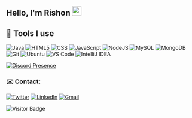 <link rel="stylesheet" href="https://cdn.jsdelivr.net/gh/devicons/devicon@v2.10.1/devicon.min.css">

## Hello, I'm Rishon <img src="https://i.rishon.systems/wave.gif" width="25" height="25">

## 🔧 Tools I use 
![Java](https://img.shields.io/badge/-Java-black?style=flat-square&logo=java)
![HTML5](https://img.shields.io/badge/-HTML5-black?style=flat-square&logo=html5)
![CSS](https://img.shields.io/badge/-CSS-black?style=flat-square&logo=css3)
![JavaScript](https://img.shields.io/badge/-JavaScript-black?style=flat-square&logo=javascript)
![NodeJS](https://img.shields.io/badge/-NodeJS-black?style=flat-square&logo=Node.js)
![MySQL](https://img.shields.io/badge/-MySQL-black?style=flat-square&logo=mysql)
![MongoDB](https://img.shields.io/badge/-MongoDB-black?style=flat-square&logo=mongodb)
![Git](https://img.shields.io/badge/-Git-black?style=flat-square&logo=git)
![Ubuntu](https://img.shields.io/badge/-Ubuntu-black?style=flat-square&logo=ubuntu)
![VS Code](https://img.shields.io/badge/-VS%20Code-black?style=flat-square&logo=visualstudiocode)
![IntelliJ IDEA](https://img.shields.io/badge/-IntelliJ%20IDEA-black?style=flat-square&logo=intellijidea)


[![Discord Presence](https://lanyard.cnrad.dev/api/185711883460935680)](https://discord.com/users/185711883460935680)

### ✉️ Contact:
[![Twitter](https://img.shields.io/badge/twitter-%230077B5.svg?style=for-the-badge&logo=twitter&logoColor=white)](https://twitter.com/itsrishon)
[![LinkedIn](https://img.shields.io/badge/linkedin-%230077B5.svg?style=for-the-badge&logo=linkedin&logoColor=white)](https://www.linkedin.com/in/rishonj/)
[![Gmail](https://img.shields.io/badge/Gmail-D14836?style=for-the-badge&logo=gmail&logoColor=white)](mailto:mail@rishon.codes)

![Visitor Badge](https://visitor-badge.laobi.icu/badge?page_id=rishon.rishon)
